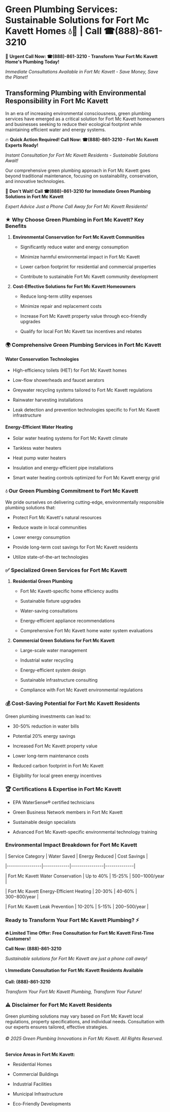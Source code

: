# Green Plumbing Services: Sustainable Solutions for Fort Mc Kavett Homes 💧🌿 | Call ☎(888)-861-3210

🚨 **Urgent Call Now: ☎(888)-861-3210 - Transform Your Fort Mc Kavett Home's Plumbing Today!**
*Immediate Consultations Available in Fort Mc Kavett - Save Money, Save the Planet!*

## Transforming Plumbing with Environmental Responsibility in Fort Mc Kavett

In an era of increasing environmental consciousness, green plumbing services have emerged as a critical solution for Fort Mc Kavett homeowners and businesses seeking to reduce their ecological footprint while maintaining efficient water and energy systems. 

🔥 **Quick Action Required! Call Now: ☎(888)-861-3210 - Fort Mc Kavett Experts Ready!**
*Instant Consultation for Fort Mc Kavett Residents - Sustainable Solutions Await!*

Our comprehensive green plumbing approach in Fort Mc Kavett goes beyond traditional maintenance, focusing on sustainability, conservation, and innovative technologies.

🚨 **Don't Wait! Call ☎(888)-861-3210 for Immediate Green Plumbing Solutions in Fort Mc Kavett**
*Expert Advice Just a Phone Call Away for Fort Mc Kavett Residents!*

### ★ Why Choose Green Plumbing in Fort Mc Kavett? Key Benefits

1. **Environmental Conservation for Fort Mc Kavett Communities** 
   - Significantly reduce water and energy consumption
   - Minimize harmful environmental impact in Fort Mc Kavett
   - Lower carbon footprint for residential and commercial properties
   - Contribute to sustainable Fort Mc Kavett community development

2. **Cost-Effective Solutions for Fort Mc Kavett Homeowners** 
   - Reduce long-term utility expenses
   - Minimize repair and replacement costs
   - Increase Fort Mc Kavett property value through eco-friendly upgrades
   - Qualify for local Fort Mc Kavett tax incentives and rebates

### 🌍 Comprehensive Green Plumbing Services in Fort Mc Kavett

#### Water Conservation Technologies
- High-efficiency toilets (HET) for Fort Mc Kavett homes
- Low-flow showerheads and faucet aerators
- Greywater recycling systems tailored to Fort Mc Kavett regulations
- Rainwater harvesting installations
- Leak detection and prevention technologies specific to Fort Mc Kavett infrastructure

#### Energy-Efficient Water Heating
- Solar water heating systems for Fort Mc Kavett climate
- Tankless water heaters
- Heat pump water heaters
- Insulation and energy-efficient pipe installations
- Smart water heating controls optimized for Fort Mc Kavett energy grid

### 💧 Our Green Plumbing Commitment to Fort Mc Kavett

We pride ourselves on delivering cutting-edge, environmentally responsible plumbing solutions that:
- Protect Fort Mc Kavett's natural resources
- Reduce waste in local communities
- Lower energy consumption
- Provide long-term cost savings for Fort Mc Kavett residents
- Utilize state-of-the-art technologies

### ✅ Specialized Green Services for Fort Mc Kavett

1. **Residential Green Plumbing**
   - Fort Mc Kavett-specific home efficiency audits
   - Sustainable fixture upgrades
   - Water-saving consultations
   - Energy-efficient appliance recommendations
   - Comprehensive Fort Mc Kavett home water system evaluations

2. **Commercial Green Solutions for Fort Mc Kavett**
   - Large-scale water management
   - Industrial water recycling
   - Energy-efficient system design
   - Sustainable infrastructure consulting
   - Compliance with Fort Mc Kavett environmental regulations

### 💰 Cost-Saving Potential for Fort Mc Kavett Residents

Green plumbing investments can lead to:
- 30-50% reduction in water bills
- Potential 20% energy savings
- Increased Fort Mc Kavett property value
- Lower long-term maintenance costs
- Reduced carbon footprint in Fort Mc Kavett
- Eligibility for local green energy incentives

### 🏆 Certifications & Expertise in Fort Mc Kavett

- EPA WaterSense® certified technicians
- Green Business Network members in Fort Mc Kavett
- Sustainable design specialists
- Advanced Fort Mc Kavett-specific environmental technology training

### Environmental Impact Breakdown for Fort Mc Kavett

| Service Category | Water Saved | Energy Reduced | Cost Savings |
|-----------------|-------------|----------------|--------------|
| Fort Mc Kavett Water Conservation | Up to 40% | 15-25% | $500-$1000/year |
| Fort Mc Kavett Energy-Efficient Heating | 20-30% | 40-60% | $300-$800/year |
| Fort Mc Kavett Leak Prevention | 10-20% | 5-15% | $200-$500/year |

### Ready to Transform Your Fort Mc Kavett Plumbing? ⚡

**🔥 Limited Time Offer: Free Consultation for Fort Mc Kavett First-Time Customers!**

**Call Now: (888)-861-3210**
*Sustainable solutions for Fort Mc Kavett are just a phone call away!*

#### 📞 Immediate Consultation for Fort Mc Kavett Residents Available

**Call: (888)-861-3210**
*Transform Your Fort Mc Kavett Plumbing, Transform Your Future!*

### ⚠️ Disclaimer for Fort Mc Kavett Residents

Green plumbing solutions may vary based on Fort Mc Kavett local regulations, property specifications, and individual needs. Consultation with our experts ensures tailored, effective strategies.

###### © 2025 Green Plumbing Innovations in Fort Mc Kavett. All Rights Reserved.

**Service Areas in Fort Mc Kavett:** 
- Residential Homes
- Commercial Buildings
- Industrial Facilities
- Municipal Infrastructure
- Eco-Friendly Developments